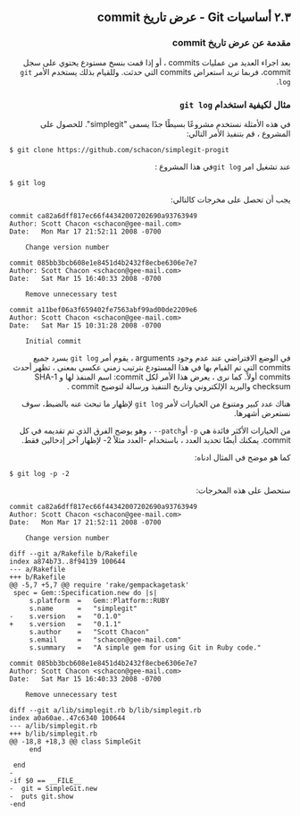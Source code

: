 <div dir="rtl" align="right">

## ٢.٣ أساسيات Git - عرض تاريخ commit ##

### مقدمة عن عرض تاريخ commit ###

بعد اجراء العديد من عمليات commits ، أو إذا قمت بنسخ مستودع يحتوي على سجل commit، فربما تريد استعراض commits التي حدثت. وللقيام بذلك يستخدم الأمر `git log`.



### مثال لكيفية استخدام `git log` ###

في هذه الأمثلة نستخدم مشروعًا بسيطًا جدًا يسمى "simplegit". للحصول على المشروع ، قم بتنفيذ الأمر التالي:

<div dir="ltr" align="left">

```git
$ git clone https://github.com/schacon/simplegit-progit
```
</div>

عند تشغيل امر `git log`في هذا المشروع :


<div dir="ltr" align="left">

```git
$ git log
```
</div>

يجب أن تحصل على مخرجات كالتالي:

<div dir="ltr" align="left">

```git
commit ca82a6dff817ec66f44342007202690a93763949
Author: Scott Chacon <schacon@gee-mail.com>
Date:   Mon Mar 17 21:52:11 2008 -0700

    Change version number

commit 085bb3bcb608e1e8451d4b2432f8ecbe6306e7e7
Author: Scott Chacon <schacon@gee-mail.com>
Date:   Sat Mar 15 16:40:33 2008 -0700

    Remove unnecessary test

commit a11bef06a3f659402fe7563abf99ad00de2209e6
Author: Scott Chacon <schacon@gee-mail.com>
Date:   Sat Mar 15 10:31:28 2008 -0700

    Initial commit
```
</div>

في الوضع الافتراضي عند عدم وجود arguments ، يقوم أمر `git log` بسرد جميع commits التي تم القيام بها في هذا المستودع بترتيب زمني عكسي بمعنى ، تظهر أحدث commits أولاً. كما نرى ، يعرض هذا الأمر لكل commit: اسم المنفذ لها و SHA-1 checksum والبريد الإلكتروني وتاريخ التنفيذ ورسالة لتوضيح commit .

هناك عدد كبير ومتنوع من الخيارات لأمر `git log` لإظهار ما تبحث عنه بالضبط، سوف نستعرض أشهرها.


من الخيارات الأكثر فائدة هي `p-`  أو`patch--`  ، وهو يوضح الفرق الذي تم تقديمه في كل commit. يمكنك أيضًا تحديد العدد ، باستخدام -العدد مثلاً 2-  لإظهار آخر إدخالين فقط.

كما هو موضح في المثال ادناه:

<div dir="ltr" align="left">


```git
$ git log -p -2
```

</div>

ستحصل على هذه المخرجات:

<div dir="ltr" align="left">


```git
commit ca82a6dff817ec66f44342007202690a93763949
Author: Scott Chacon <schacon@gee-mail.com>
Date:   Mon Mar 17 21:52:11 2008 -0700

    Change version number

diff --git a/Rakefile b/Rakefile
index a874b73..8f94139 100644
--- a/Rakefile
+++ b/Rakefile
@@ -5,7 +5,7 @@ require 'rake/gempackagetask'
 spec = Gem::Specification.new do |s|
     s.platform  =   Gem::Platform::RUBY
     s.name      =   "simplegit"
-    s.version   =   "0.1.0"
+    s.version   =   "0.1.1"
     s.author    =   "Scott Chacon"
     s.email     =   "schacon@gee-mail.com"
     s.summary   =   "A simple gem for using Git in Ruby code."

commit 085bb3bcb608e1e8451d4b2432f8ecbe6306e7e7
Author: Scott Chacon <schacon@gee-mail.com>
Date:   Sat Mar 15 16:40:33 2008 -0700

    Remove unnecessary test

diff --git a/lib/simplegit.rb b/lib/simplegit.rb
index a0a60ae..47c6340 100644
--- a/lib/simplegit.rb
+++ b/lib/simplegit.rb
@@ -18,8 +18,3 @@ class SimpleGit
     end

 end
-
-if $0 == __FILE__
-  git = SimpleGit.new
-  puts git.show
-end
```

</div>
